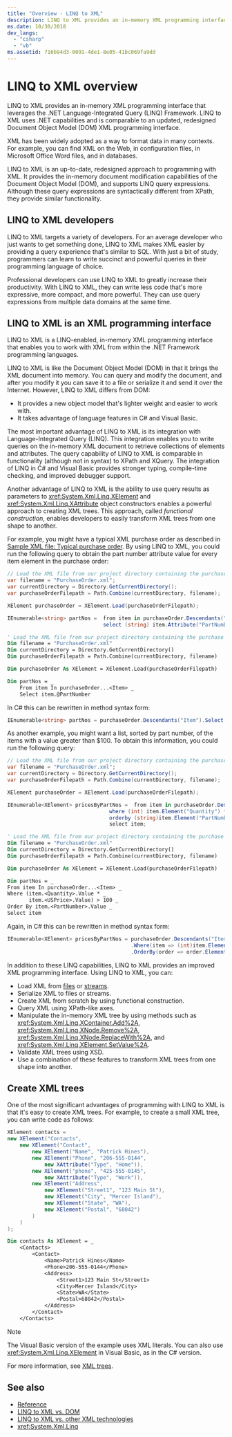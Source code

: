 ```yaml
---
title: "Overview - LINQ to XML"
description: LINQ to XML provides an in-memory XML programming interface that' based on .NET capabilities, and comparable to an updated DOM API.
ms.date: 10/30/2018
dev_langs:
  - "csharp"
  - "vb"
ms.assetid: 716b94d3-0091-4de1-8e05-41bc069fa9dd
---
```


# LINQ to XML overview

LINQ to XML provides an in-memory XML programming interface that leverages the .NET Language-Integrated Query (LINQ) Framework. LINQ to XML uses .NET capabilities and is comparable to an updated, redesigned Document Object Model (DOM) XML programming interface.

XML has been widely adopted as a way to format data in many contexts. For example, you can find XML on the Web, in configuration files, in Microsoft Office Word files, and in databases.

LINQ to XML is an up-to-date, redesigned approach to programming with XML. It provides the in-memory document modification capabilities of the Document Object Model (DOM), and supports LINQ query expressions. Although these query expressions are syntactically different from XPath, they provide similar functionality.

## LINQ to XML developers

LINQ to XML targets a variety of developers. For an average developer who just wants to get something done, LINQ to XML makes XML easier by providing a query experience that's similar to SQL. With just a bit of study, programmers can learn to write succinct and powerful queries in their programming language of choice.

Professional developers can use LINQ to XML to greatly increase their productivity. With LINQ to XML, they can write less code that's more expressive, more compact, and more powerful. They can use query expressions from multiple data domains at the same time.

## LINQ to XML is an XML programming interface

LINQ to XML is a LINQ-enabled, in-memory XML programming interface that enables you to work with XML from within the .NET Framework programming languages.

LINQ to XML is like the Document Object Model (DOM) in that it brings the XML document into memory. You can query and modify the document, and after you modify it you can save it to a file or serialize it and send it over the Internet. However, LINQ to XML differs from DOM:

- It provides a new object model that's lighter weight and easier to work with.
- It takes advantage of language features in C# and Visual Basic.

The most important advantage of LINQ to XML is its integration with Language-Integrated Query (LINQ). This integration enables you to write queries on the in-memory XML document to retrieve collections of elements and attributes. The query capability of LINQ to XML is comparable in functionality (although not in syntax) to XPath and XQuery. The integration of LINQ in C# and Visual Basic provides stronger typing, compile-time checking, and improved debugger support.

Another advantage of LINQ to XML is the ability to use query results as parameters to <xref:System.Xml.Linq.XElement> and <xref:System.Xml.Linq.XAttribute> object constructors enables a powerful approach to creating XML trees. This approach, called *functional construction*, enables developers to easily transform XML trees from one shape to another.

For example, you might have a typical XML purchase order as described in [Sample XML file: Typical purchase order](sample-xml-file-typical-purchase-order.md). By using LINQ to XML, you could run the following query to obtain the part number attribute value for every item element in the purchase order:

```csharp
// Load the XML file from our project directory containing the purchase orders
var filename = "PurchaseOrder.xml";
var currentDirectory = Directory.GetCurrentDirectory();
var purchaseOrderFilepath = Path.Combine(currentDirectory, filename);

XElement purchaseOrder = XElement.Load(purchaseOrderFilepath);

IEnumerable<string> partNos =  from item in purchaseOrder.Descendants("Item")
                               select (string) item.Attribute("PartNumber");
```

```vb
' Load the XML file from our project directory containing the purchase orders
Dim filename = "PurchaseOrder.xml"
Dim currentDirectory = Directory.GetCurrentDirectory()
Dim purchaseOrderFilepath = Path.Combine(currentDirectory, filename)

Dim purchaseOrder As XElement = XElement.Load(purchaseOrderFilepath)

Dim partNos = _
    From item In purchaseOrder...<Item> _
    Select item.@PartNumber
```

In C# this can be rewritten in method syntax form:

```csharp
IEnumerable<string> partNos = purchaseOrder.Descendants("Item").Select(x => (string) x.Attribute("PartNumber"));
```

As another example, you might want a list, sorted by part number, of the items with a value greater than $100. To obtain this information, you could run the following query:

```csharp
// Load the XML file from our project directory containing the purchase orders
var filename = "PurchaseOrder.xml";
var currentDirectory = Directory.GetCurrentDirectory();
var purchaseOrderFilepath = Path.Combine(currentDirectory, filename);

XElement purchaseOrder = XElement.Load(purchaseOrderFilepath);

IEnumerable<XElement> pricesByPartNos =  from item in purchaseOrder.Descendants("Item")
                                 where (int) item.Element("Quantity") * (decimal) item.Element("USPrice") > 100
                                 orderby (string)item.Element("PartNumber")
                                 select item;
```

```vb
' Load the XML file from our project directory containing the purchase orders
Dim filename = "PurchaseOrder.xml"
Dim currentDirectory = Directory.GetCurrentDirectory()
Dim purchaseOrderFilepath = Path.Combine(currentDirectory, filename)

Dim purchaseOrder As XElement = XElement.Load(purchaseOrderFilepath)

Dim partNos = _
From item In purchaseOrder...<Item> _
Where (item.<Quantity>.Value * _
       item.<USPrice>.Value) > 100 _
Order By item.<PartNumber>.Value _
Select item
```

Again, in C# this can be rewritten in method syntax form:

```csharp
IEnumerable<XElement> pricesByPartNos = purchaseOrder.Descendants("Item")
                                        .Where(item => (int)item.Element("Quantity") * (decimal)item.Element("USPrice") > 100)
                                        .OrderBy(order => order.Element("PartNumber"));
```

In addition to these LINQ capabilities, LINQ to XML provides an improved XML programming interface. Using LINQ to XML, you can:

- Load XML from [files](load-xml-file.md) or [streams](stream-xml-fragments-xmlreader.md).
- Serialize XML to files or streams.
- Create XML from scratch by using functional construction.
- Query XML using XPath-like axes.
- Manipulate the in-memory XML tree by using methods such as <xref:System.Xml.Linq.XContainer.Add%2A>, <xref:System.Xml.Linq.XNode.Remove%2A>, <xref:System.Xml.Linq.XNode.ReplaceWith%2A>, and <xref:System.Xml.Linq.XElement.SetValue%2A>.
- Validate XML trees using XSD.
- Use a combination of these features to transform XML trees from one shape into another.

## Create XML trees

One of the most significant advantages of programming with LINQ to XML is that it's easy to create XML trees. For example, to create a small XML tree, you can write code as follows:

```csharp
XElement contacts =
new XElement("Contacts",
    new XElement("Contact",
        new XElement("Name", "Patrick Hines"),
        new XElement("Phone", "206-555-0144",
            new XAttribute("Type", "Home")),
        new XElement("phone", "425-555-0145",
            new XAttribute("Type", "Work")),
        new XElement("Address",
            new XElement("Street1", "123 Main St"),
            new XElement("City", "Mercer Island"),
            new XElement("State", "WA"),
            new XElement("Postal", "68042")
        )
    )
);
```

```vb
Dim contacts As XElement = _
    <Contacts>
        <Contact>
            <Name>Patrick Hines</Name>
            <Phone>206-555-0144</Phone>
            <Address>
                <Street1>123 Main St</Street1>
                <City>Mercer Island</City>
                <State>WA</State>
                <Postal>68042</Postal>
            </Address>
        </Contact>
    </Contacts>
```

> [!NOTE]
> The Visual Basic version of the example uses XML literals. You can also use <xref:System.Xml.Linq.XElement> in Visual Basic, as in the C# version.

For more information, see [XML trees](functional-construction.md).

## See also

- [Reference](reference.md)
- [LINQ to XML vs. DOM](linq-xml-vs-dom.md)
- [LINQ to XML vs. other XML technologies](linq-xml-vs-xml-technologies.md)
- <xref:System.Xml.Linq>
